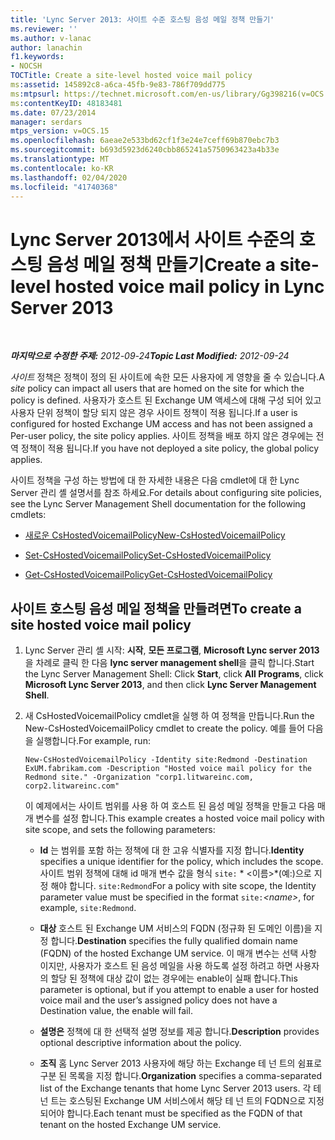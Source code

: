 ```yaml
---
title: 'Lync Server 2013: 사이트 수준 호스팅 음성 메일 정책 만들기'
ms.reviewer: ''
ms.author: v-lanac
author: lanachin
f1.keywords:
- NOCSH
TOCTitle: Create a site-level hosted voice mail policy
ms:assetid: 145892c8-a6ca-45fb-9e83-786f709dd775
ms:mtpsurl: https://technet.microsoft.com/en-us/library/Gg398216(v=OCS.15)
ms:contentKeyID: 48183481
ms.date: 07/23/2014
manager: serdars
mtps_version: v=OCS.15
ms.openlocfilehash: 6aeae2e533bd62cf1f3e24e7ceff69b870ebc7b3
ms.sourcegitcommit: b693d5923d6240cbb865241a5750963423a4b33e
ms.translationtype: MT
ms.contentlocale: ko-KR
ms.lasthandoff: 02/04/2020
ms.locfileid: "41740368"
---
```

<div data-xmlns="http://www.w3.org/1999/xhtml">

<div class="topic" data-xmlns="http://www.w3.org/1999/xhtml" data-msxsl="urn:schemas-microsoft-com:xslt" data-cs="http://msdn.microsoft.com/en-us/">

<div data-asp="http://msdn2.microsoft.com/asp">

# <a name="create-a-site-level-hosted-voice-mail-policy-in-lync-server-2013"></a><span data-ttu-id="3df1c-102">Lync Server 2013에서 사이트 수준의 호스팅 음성 메일 정책 만들기</span><span class="sxs-lookup"><span data-stu-id="3df1c-102">Create a site-level hosted voice mail policy in Lync Server 2013</span></span>

</div>

<div id="mainSection">

<div id="mainBody">

<span> </span>

<span data-ttu-id="3df1c-103">_**마지막으로 수정한 주제:** 2012-09-24_</span><span class="sxs-lookup"><span data-stu-id="3df1c-103">_**Topic Last Modified:** 2012-09-24_</span></span>

<span data-ttu-id="3df1c-104">*사이트* 정책은 정책이 정의 된 사이트에 속한 모든 사용자에 게 영향을 줄 수 있습니다.</span><span class="sxs-lookup"><span data-stu-id="3df1c-104">A *site* policy can impact all users that are homed on the site for which the policy is defined.</span></span> <span data-ttu-id="3df1c-105">사용자가 호스트 된 Exchange UM 액세스에 대해 구성 되어 있고 사용자 단위 정책이 할당 되지 않은 경우 사이트 정책이 적용 됩니다.</span><span class="sxs-lookup"><span data-stu-id="3df1c-105">If a user is configured for hosted Exchange UM access and has not been assigned a Per-user policy, the site policy applies.</span></span> <span data-ttu-id="3df1c-106">사이트 정책을 배포 하지 않은 경우에는 전역 정책이 적용 됩니다.</span><span class="sxs-lookup"><span data-stu-id="3df1c-106">If you have not deployed a site policy, the global policy applies.</span></span>

<span data-ttu-id="3df1c-107">사이트 정책을 구성 하는 방법에 대 한 자세한 내용은 다음 cmdlet에 대 한 Lync Server 관리 셸 설명서를 참조 하세요.</span><span class="sxs-lookup"><span data-stu-id="3df1c-107">For details about configuring site policies, see the Lync Server Management Shell documentation for the following cmdlets:</span></span>

  - [<span data-ttu-id="3df1c-108">새로운 CsHostedVoicemailPolicy</span><span class="sxs-lookup"><span data-stu-id="3df1c-108">New-CsHostedVoicemailPolicy</span></span>](https://docs.microsoft.com/powershell/module/skype/New-CsHostedVoicemailPolicy)

  - [<span data-ttu-id="3df1c-109">Set-CsHostedVoicemailPolicy</span><span class="sxs-lookup"><span data-stu-id="3df1c-109">Set-CsHostedVoicemailPolicy</span></span>](https://docs.microsoft.com/powershell/module/skype/Set-CsHostedVoicemailPolicy)

  - [<span data-ttu-id="3df1c-110">Get-CsHostedVoicemailPolicy</span><span class="sxs-lookup"><span data-stu-id="3df1c-110">Get-CsHostedVoicemailPolicy</span></span>](https://docs.microsoft.com/powershell/module/skype/Get-CsHostedVoicemailPolicy)

<div>

## <a name="to-create-a-site-hosted-voice-mail-policy"></a><span data-ttu-id="3df1c-111">사이트 호스팅 음성 메일 정책을 만들려면</span><span class="sxs-lookup"><span data-stu-id="3df1c-111">To create a site hosted voice mail policy</span></span>

1.  <span data-ttu-id="3df1c-112">Lync Server 관리 셸 시작: **시작**, **모든 프로그램**, **Microsoft Lync server 2013**을 차례로 클릭 한 다음 **lync server management shell**을 클릭 합니다.</span><span class="sxs-lookup"><span data-stu-id="3df1c-112">Start the Lync Server Management Shell: Click **Start**, click **All Programs**, click **Microsoft Lync Server 2013**, and then click **Lync Server Management Shell**.</span></span>

2.  <span data-ttu-id="3df1c-113">새 CsHostedVoicemailPolicy cmdlet을 실행 하 여 정책을 만듭니다.</span><span class="sxs-lookup"><span data-stu-id="3df1c-113">Run the New-CsHostedVoicemailPolicy cmdlet to create the policy.</span></span> <span data-ttu-id="3df1c-114">예를 들어 다음을 실행합니다.</span><span class="sxs-lookup"><span data-stu-id="3df1c-114">For example, run:</span></span>
    
        New-CsHostedVoicemailPolicy -Identity site:Redmond -Destination ExUM.fabrikam.com -Description "Hosted voice mail policy for the Redmond site." -Organization "corp1.litwareinc.com, corp2.litwareinc.com"
    
    <span data-ttu-id="3df1c-115">이 예제에서는 사이트 범위를 사용 하 여 호스트 된 음성 메일 정책을 만들고 다음 매개 변수를 설정 합니다.</span><span class="sxs-lookup"><span data-stu-id="3df1c-115">This example creates a hosted voice mail policy with site scope, and sets the following parameters:</span></span>
    
      - <span data-ttu-id="3df1c-116">**Id** 는 범위를 포함 하는 정책에 대 한 고유 식별자를 지정 합니다.</span><span class="sxs-lookup"><span data-stu-id="3df1c-116">**Identity** specifies a unique identifier for the policy, which includes the scope.</span></span> <span data-ttu-id="3df1c-117">사이트 범위 정책에 대해 id 매개 변수 값을 형식 `site:` \* \<이름\>\*(예:)으로 지정 해야 합니다. `site:Redmond`</span><span class="sxs-lookup"><span data-stu-id="3df1c-117">For a policy with site scope, the Identity parameter value must be specified in the format `site:`*\<name\>*, for example, `site:Redmond`.</span></span>
    
      - <span data-ttu-id="3df1c-118">**대상** 호스트 된 Exchange UM 서비스의 FQDN (정규화 된 도메인 이름)을 지정 합니다.</span><span class="sxs-lookup"><span data-stu-id="3df1c-118">**Destination** specifies the fully qualified domain name (FQDN) of the hosted Exchange UM service.</span></span> <span data-ttu-id="3df1c-119">이 매개 변수는 선택 사항 이지만, 사용자가 호스트 된 음성 메일을 사용 하도록 설정 하려고 하면 사용자의 할당 된 정책에 대상 값이 없는 경우에는 enable이 실패 합니다.</span><span class="sxs-lookup"><span data-stu-id="3df1c-119">This parameter is optional, but if you attempt to enable a user for hosted voice mail and the user’s assigned policy does not have a Destination value, the enable will fail.</span></span>
    
      - <span data-ttu-id="3df1c-120">**설명은** 정책에 대 한 선택적 설명 정보를 제공 합니다.</span><span class="sxs-lookup"><span data-stu-id="3df1c-120">**Description** provides optional descriptive information about the policy.</span></span>
    
      - <span data-ttu-id="3df1c-121">**조직** 홈 Lync Server 2013 사용자에 해당 하는 Exchange 테 넌 트의 쉼표로 구분 된 목록을 지정 합니다.</span><span class="sxs-lookup"><span data-stu-id="3df1c-121">**Organization** specifies a comma-separated list of the Exchange tenants that home Lync Server 2013 users.</span></span> <span data-ttu-id="3df1c-122">각 테 넌 트는 호스팅된 Exchange UM 서비스에서 해당 테 넌 트의 FQDN으로 지정 되어야 합니다.</span><span class="sxs-lookup"><span data-stu-id="3df1c-122">Each tenant must be specified as the FQDN of that tenant on the hosted Exchange UM service.</span></span>

</div>

</div>

<span> </span>

</div>

</div>

</div>

